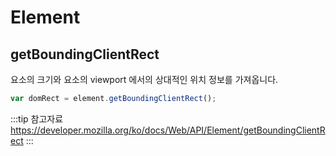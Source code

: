 # Element

## getBoundingClientRect

요소의 크기와 요소의 viewport 에서의 상대적인 위치 정보를 가져옵니다.

```javascript
var domRect = element.getBoundingClientRect();
```

:::tip 참고자료
<https://developer.mozilla.org/ko/docs/Web/API/Element/getBoundingClientRect>
:::